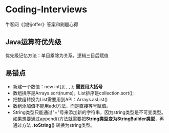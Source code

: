 # Coding-Interviews
牛客网《剑指offer》答案和刷题心得


## Java运算符优先级

优先级记忆方法：单目乘除为关系，逻辑三目后赋值

## 易错点
- 新建一个数值：new int[]{ , , }; **需要用大括号**
- 数组排序是Arrays.sort(nums)，List排序是collection.sort();
- 把数组转换为List需要用到API：Arrays.asList()
- 数组添加值不能用add方法，而是直接等号赋值。
- String类型只能通过"+"号来添加新的字符串，因为string类型是不可变类型。如果想要通过append()方法就需要把**String类型变为StringBuilder类型**，再通过方法 **.toString()** 转换为string类型。
